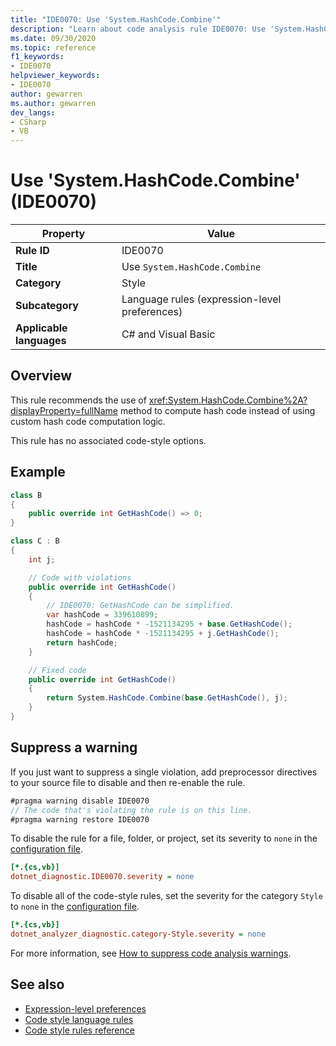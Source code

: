 ```yaml
---
title: "IDE0070: Use 'System.HashCode.Combine'"
description: "Learn about code analysis rule IDE0070: Use 'System.HashCode.Combine'"
ms.date: 09/30/2020
ms.topic: reference
f1_keywords:
- IDE0070
helpviewer_keywords:
- IDE0070
author: gewarren
ms.author: gewarren
dev_langs:
- CSharp
- VB
---
```

# Use 'System.HashCode.Combine' (IDE0070)

|Property|Value|
|-|-|
| **Rule ID** | IDE0070 |
| **Title** | Use `System.HashCode.Combine` |
| **Category** | Style |
| **Subcategory** | Language rules (expression-level preferences) |
| **Applicable languages** | C# and Visual Basic |

## Overview

This rule recommends the use of <xref:System.HashCode.Combine%2A?displayProperty=fullName> method to compute hash code instead of using custom hash code computation logic.

This rule has no associated code-style options.

## Example

```csharp
class B
{
    public override int GetHashCode() => 0;
}

class C : B
{
    int j;

    // Code with violations
    public override int GetHashCode()
    {
        // IDE0070: GetHashCode can be simplified.
        var hashCode = 339610899;
        hashCode = hashCode * -1521134295 + base.GetHashCode();
        hashCode = hashCode * -1521134295 + j.GetHashCode();
        return hashCode;
    }

    // Fixed code
    public override int GetHashCode()
    {
        return System.HashCode.Combine(base.GetHashCode(), j);
    }
}
```

## Suppress a warning

If you just want to suppress a single violation, add preprocessor directives to your source file to disable and then re-enable the rule.

```csharp
#pragma warning disable IDE0070
// The code that's violating the rule is on this line.
#pragma warning restore IDE0070
```

To disable the rule for a file, folder, or project, set its severity to `none` in the [configuration file](../configuration-files.md).

```ini
[*.{cs,vb}]
dotnet_diagnostic.IDE0070.severity = none
```

To disable all of the code-style rules, set the severity for the category `Style` to `none` in the [configuration file](../configuration-files.md).

```ini
[*.{cs,vb}]
dotnet_analyzer_diagnostic.category-Style.severity = none
```

For more information, see [How to suppress code analysis warnings](../suppress-warnings.md).

## See also

- [Expression-level preferences](expression-level-preferences.md)
- [Code style language rules](language-rules.md)
- [Code style rules reference](index.md)
